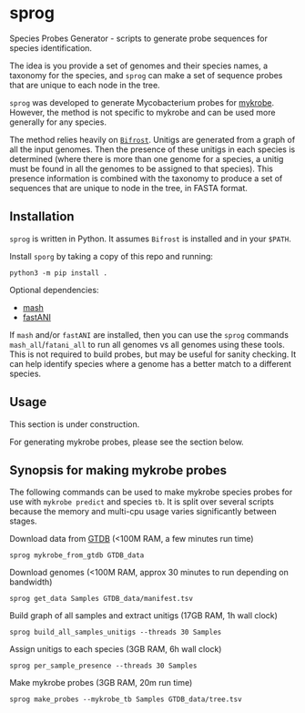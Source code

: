 # sprog

Species Probes Generator - scripts to generate probe sequences for species
identification.

The idea is you provide a set of genomes and their species names, a
taxonomy for the species, and `sprog` can make a set of sequence probes that
are unique to each node in the tree.

`sprog` was developed to generate Mycobacterium probes for
[mykrobe](https://github.com/Mykrobe-tools/mykrobe). However, the method
is not specific to mykrobe and can be used more generally for any species.

The method relies heavily on
[`Bifrost`](https://github.com/pmelsted/bifrost).
Unitigs are generated from a graph
of all the input genomes. Then the presence of these unitigs in each
species is determined
(where there is more than one genome for a species, a unitig
must be found in all the genomes to be assigned to that species).
This presence information is combined with the taxonomy to produce
a set of sequences that are unique to node in the tree, in FASTA format.

## Installation

`sprog` is written in Python. It assumes `Bifrost` is installed and in your
`$PATH`.

Install `sporg` by taking a copy of this repo and running:
```
python3 -m pip install .
```


Optional dependencies:
* [mash](https://github.com/marbl/Mash)
* [fastANI](https://github.com/ParBLiSS/FastANI)

If `mash` and/or `fastANI` are installed, then you can use the `sprog` commands
`mash_all`/`fatani_all` to run all genomes vs all genomes using these tools.
This is not required to build probes, but may be useful for sanity checking.
It can help identify species where a genome has a better match to a
different species.


## Usage

This section is under construction.

For generating mykrobe probes, please see the section below.


## Synopsis for making mykrobe probes

The following commands can be used to make mykrobe species probes for
use with `mykrobe predict` and species `tb`. It is split over several
scripts because the memory and multi-cpu usage varies significantly
between stages.


Download data from [GTDB](https://gtdb.ecogenomic.org)
(<100M RAM, a few minutes run time)

```
sprog mykrobe_from_gtdb GTDB_data
```

Download genomes (<100M RAM, approx 30 minutes to run depending on bandwidth)

```
sprog get_data Samples GTDB_data/manifest.tsv
```

Build graph of all samples and extract unitigs (17GB RAM, 1h wall clock)

```
sprog build_all_samples_unitigs --threads 30 Samples
```

Assign unitigs to each species (3GB RAM, 6h wall clock)

```
sprog per_sample_presence --threads 30 Samples
```

Make mykrobe probes (3GB RAM, 20m run time)

```
sprog make_probes --mykrobe_tb Samples GTDB_data/tree.tsv
```
